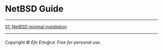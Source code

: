 # NetBSD Guide

----------------------

[01: NetBSD minimal installation](/tech_notes/netbsd_guide/001-001-netbsd-install)

----------------------

###### Copyright © Efe Ertuğrul. Free for personal use.